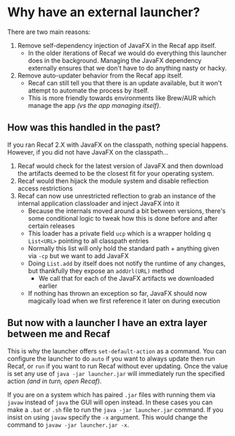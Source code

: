 # Why have an external launcher?

There are two main reasons:

1. Remove self-dependency injection of JavaFX in the Recaf app itself.
   - In the older iterations of Recaf we would do everything this launcher does in the background. Managing the JavaFX dependency externally ensures that we don't have to do anything nasty or hacky.
2. Remove auto-updater behavior from the Recaf app itself.
   - Recaf can still tell you that there is an update available, but it won't attempt to automate the process by itself.
   - This is more friendly towards environments like Brew/AUR which manage the app _(vs the app managing itself)_.

## How was this handled in the past?

If you ran Recaf 2.X with JavaFX on the classpath, nothing special happens. However, if you did not have JavaFX on the classpath...

1. Recaf would check for the latest version of JavaFX and then download the artifacts deemed to be the closest fit for your operating system.
2. Recaf would then hijack the module system and disable reflection access restrictions
3. Recaf can now use unrestricted reflection to grab an instance of the internal application classloader and inject JavaFX into it
   - Because the internals moved around a bit between versions, there's some conditional logic to tweak how this is done before and after certain releases
   - This loader has a private field `ucp` which is a wrapper holding q `List<URL>` pointing to all classpath entries
   - Normally this list will only hold the standard path + anything given via `-cp` but we want to add JavaFX
   - Doing `List.add` by itself does not notify the runtime of any changes, but thankfully they expose an `addUrl(URL)` method
      - We call that for each of the JavaFX artifacts we downloaded earlier
   - If nothing has thrown an exception so far, JavaFX should now magically load when we first reference it later on during execution

## But now with a launcher I have an extra layer between me and Recaf

This is why the launcher offers `set-default-action` as a command. You can configure the launcher to do `auto` if you want to always update then run Recaf, or `run` if you want to run Recaf without ever updating. Once the value is set any use of `java -jar launcher.jar` will immediately run the specified action _(and in turn, open Recaf)_.

If you are on a system which has paired `.jar` files with running them via `javaw` instead of `java` the GUI will open instead. In these cases you can make a `.bat` or `.sh` file to run the `java -jar launcher.jar` command. If you insist on using `javaw` specify the `-x` argument. This would change the command to `javaw -jar launcher.jar -x`.